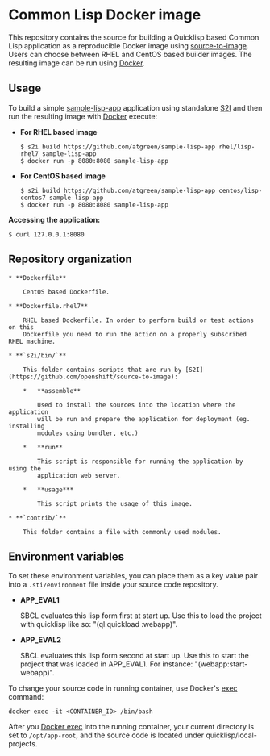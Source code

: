 Common Lisp Docker image
========================

This repository contains the source for building a Quicklisp based
Common Lisp application as a reproducible Docker image using
[source-to-image](https://github.com/openshift/source-to-image).
Users can choose between RHEL and CentOS based builder images.  The
resulting image can be run using [Docker](http://docker.io).


Usage
---------------------
To build a simple [sample-lisp-app](https://github.com/atgreen/sample-lisp-app) application
using standalone [S2I](https://github.com/openshift/source-to-image) and then run the
resulting image with [Docker](http://docker.io) execute:

*  **For RHEL based image**
    ```
    $ s2i build https://github.com/atgreen/sample-lisp-app rhel/lisp-rhel7 sample-lisp-app
    $ docker run -p 8080:8080 sample-lisp-app
    ```

*  **For CentOS based image**
    ```
    $ s2i build https://github.com/atgreen/sample-lisp-app centos/lisp-centos7 sample-lisp-app
    $ docker run -p 8080:8080 sample-lisp-app
    ```

**Accessing the application:**
```
$ curl 127.0.0.1:8080
```


Repository organization
------------------------
    * **Dockerfile**

        CentOS based Dockerfile.

    * **Dockerfile.rhel7**

        RHEL based Dockerfile. In order to perform build or test actions on this
        Dockerfile you need to run the action on a properly subscribed RHEL machine.

    * **`s2i/bin/`**

        This folder contains scripts that are run by [S2I](https://github.com/openshift/source-to-image):

        *   **assemble**

            Used to install the sources into the location where the application
            will be run and prepare the application for deployment (eg. installing
            modules using bundler, etc.)

        *   **run**

            This script is responsible for running the application by using the
            application web server.

        *   **usage***

            This script prints the usage of this image.

    * **`contrib/`**

        This folder contains a file with commonly used modules.


Environment variables
---------------------

To set these environment variables, you can place them as a key value pair into a `.sti/environment`
file inside your source code repository.

* **APP_EVAL1**

    SBCL evaluates this lisp form first at start up.  Use this to load
    the project with quicklisp like so: "(ql:quickload :webapp)".

* **APP_EVAL2**

    SBCL evaluates this lisp form second at start up.  Use this to
    start the project that was loaded in APP_EVAL1.  For
    instance: "(webapp:start-webapp)".


To change your source code in running container, use Docker's [exec](http://docker.io) command:
```
docker exec -it <CONTAINER_ID> /bin/bash
```

After you [Docker exec](http://docker.io) into the running container,
your current directory is set to `/opt/app-root`, and the source code
is located under quicklisp/local-projects.
